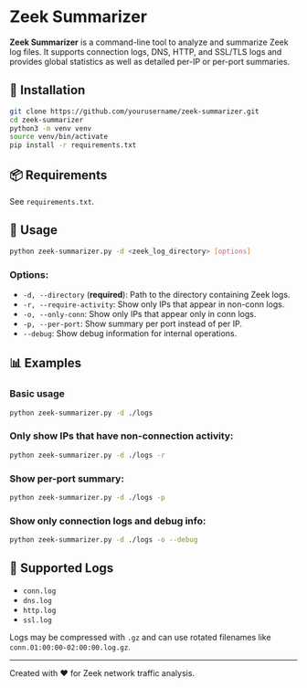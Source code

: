 # Zeek Summarizer

**Zeek Summarizer** is a command-line tool to analyze and summarize Zeek log files. It supports connection logs, DNS, HTTP, and SSL/TLS logs and provides global statistics as well as detailed per-IP or per-port summaries.

## 🔧 Installation

```bash
git clone https://github.com/yourusername/zeek-summarizer.git
cd zeek-summarizer
python3 -m venv venv
source venv/bin/activate
pip install -r requirements.txt
```

## 📦 Requirements

See `requirements.txt`.

## 🚀 Usage

```bash
python zeek-summarizer.py -d <zeek_log_directory> [options]
```

### Options:

- `-d, --directory` (**required**): Path to the directory containing Zeek logs.
- `-r, --require-activity`: Show only IPs that appear in non-conn logs.
- `-o, --only-conn`: Show only IPs that appear only in conn logs.
- `-p, --per-port`: Show summary per port instead of per IP.
- `--debug`: Show debug information for internal operations.

## 📊 Examples

### Basic usage

```bash
python zeek-summarizer.py -d ./logs
```

### Only show IPs that have non-connection activity:

```bash
python zeek-summarizer.py -d ./logs -r
```

### Show per-port summary:

```bash
python zeek-summarizer.py -d ./logs -p
```

### Show only connection logs and debug info:

```bash
python zeek-summarizer.py -d ./logs -o --debug
```

## 📁 Supported Logs

- `conn.log`
- `dns.log`
- `http.log`
- `ssl.log`

Logs may be compressed with `.gz` and can use rotated filenames like `conn.01:00:00-02:00:00.log.gz`.

---

Created with ❤️ for Zeek network traffic analysis.
